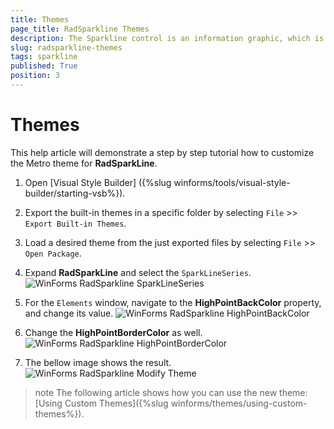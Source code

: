 ```yaml
---
title: Themes
page_title: RadSparkline Themes
description: The Sparkline control is an information graphic, which is characterized by small size, excellent performance
slug: radsparkline-themes
tags: sparkline
published: True
position: 3
---
```


# Themes

This help article will demonstrate a step by step tutorial how to customize the Metro theme for __RadSparkLine__.

1. Open [Visual Style Builder] ({%slug winforms/tools/visual-style-builder/starting-vsb%}).
2. Export the built-in themes in a specific folder by selecting `File` >> `Export Built-in Themes`.
3. Load a desired theme from the just exported files by selecting `File` >> `Open Package`.
4. Expand **RadSparkLine** and select the `SparkLineSeries`. 
   ![WinForms RadSparkline SparkLineSeries](images/sparkline-themes001.png)

5. For the `Elements` window, navigate to the __HighPointBackColor__ property, and change its value.
   ![WinForms RadSparkline HighPointBackColor](images/sparkline-themes002.png)

6. Change the __HighPointBorderColor__ as well.
   ![WinForms RadSparkline HighPointBorderColor](images/sparkline-themes003.png)

7.  The bellow image shows the result.
   ![WinForms RadSparkline Modify Theme](images/sparkline-themes004.png)

>note The following article shows how you can use the new theme: [Using Custom Themes]({%slug winforms/themes/using-custom-themes%}).



